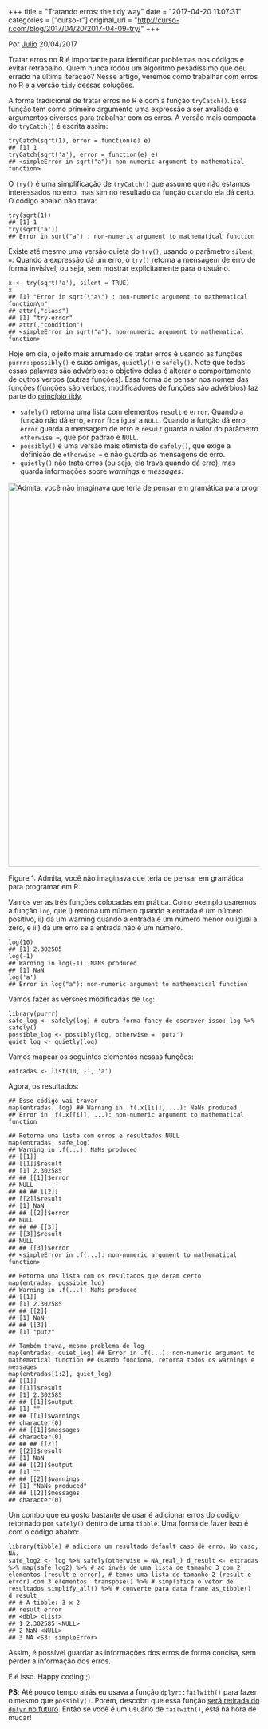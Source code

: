 +++
title = "Tratando erros: the tidy way"
date = "2017-04-20 11:07:31"
categories = ["curso-r"]
original_url = "http://curso-r.com/blog/2017/04/20/2017-04-09-try/"
+++

<p class="text-muted text-uppercase mb-small text-right">
Por <a href="http://curso-r.com/author/julio">Julio</a> 20/04/2017
</p>
<p>
Tratar erros no R é importante para identificar problemas nos códigos e
evitar retrabalho. Quem nunca rodou um algoritmo pesadíssimo que deu
errado na última iteração? Nesse artigo, veremos como trabalhar com
erros no R e a versão <code>tidy</code> dessas soluções.
</p>
<p>
A forma tradicional de tratar erros no R é com a função
<code>tryCatch()</code>. Essa função tem como primeiro argumento uma
expressão a ser avaliada e argumentos diversos para trabalhar com os
erros. A versão mais compacta do <code>tryCatch()</code> é escrita
assim:
</p>
<pre class="r"><code>tryCatch(sqrt(1), error = function(e) e)
## [1] 1
tryCatch(sqrt(&apos;a&apos;), error = function(e) e)
## &lt;simpleError in sqrt(&quot;a&quot;): non-numeric argument to mathematical function&gt;</code></pre>
<p>
O <code>try()</code> é uma simplificação de <code>tryCatch()</code> que
assume que não estamos interessados no erro, mas sim no resultado da
função quando ela dá certo. O código abaixo não trava:
</p>
<pre class="r"><code>try(sqrt(1))
## [1] 1
try(sqrt(&apos;a&apos;))
## Error in sqrt(&quot;a&quot;) : non-numeric argument to mathematical function</code></pre>
<p>
Existe até mesmo uma versão quieta do <code>try()</code>, usando o
parâmetro <code>silent =</code>. Quando a expressão dá um erro, o
<code>try()</code> retorna a mensagem de erro de forma invisível, ou
seja, sem mostrar explicitamente para o usuário.
</p>
<pre class="r"><code>x &lt;- try(sqrt(&apos;a&apos;), silent = TRUE)
x
## [1] &quot;Error in sqrt(\&quot;a\&quot;) : non-numeric argument to mathematical function\n&quot;
## attr(,&quot;class&quot;)
## [1] &quot;try-error&quot;
## attr(,&quot;condition&quot;)
## &lt;simpleError in sqrt(&quot;a&quot;): non-numeric argument to mathematical function&gt;</code></pre>

<p>
Hoje em dia, o jeito mais arrumado de tratar erros é usando as funções
<code>purrr::possibly()</code> e suas amigas, <code>quietly()</code> e
<code>safely()</code>. Note que todas essas palavras são advérbios: o
objetivo delas é alterar o comportamento de outros verbos (outras
funções). Essa forma de pensar nos nomes das funções (funções são
verbos, modificadores de funções são advérbios) faz parte do
<a href="http://curso-r.com/blog/2017/02/15/2017-02-16-manifesto-tidy/">princípio
tidy</a>.
</p>
<ul>
<li>
<code>safely()</code> retorna uma lista com elementos
<code>result</code> e <code>error</code>. Quando a função não dá erro,
<code>error</code> fica igual a <code>NULL</code>. Quando a função dá
erro, <code>error</code> guarda a mensagem de erro e <code>result</code>
guarda o valor do parâmetro <code>otherwise =</code>, que por padrão é
<code>NULL</code>.
</li>
<li>
<code>possibly()</code> é uma versão mais otimista do
<code>safely()</code>, que exige a definição de <code>otherwise =</code>
e não guarda as mensagens de erro.
</li>
<li>
<code>quietly()</code> não trata erros (ou seja, ela trava quando dá
erro), mas guarda informações sobre <em>warnings</em> e
<em>messages</em>.
</li>
</ul>
<span id="fig:unnamed-chunk-5"></span>
<img src="http://curso-r.com/blog/2017-04-09-try_files/figure-html/unnamed-chunk-5-1.png" alt="Admita, voc&#xEA; n&#xE3;o imaginava que teria de pensar em gram&#xE1;tica para programar em R." width="768">
<p class="caption">
Figure 1: Admita, você não imaginava que teria de pensar em gramática
para programar em R.
</p>

<p>
Vamos ver as três funções colocadas em prática. Como exemplo usaremos a
função <code>log</code>, que i) retorna um número quando a entrada é um
número positivo, ii) dá um warning quando a entrada é um número menor ou
igual a zero, e iii) dá um erro se a entrada não é um número.
</p>
<pre class="r"><code>log(10)
## [1] 2.302585
log(-1)
## Warning in log(-1): NaNs produced
## [1] NaN
log(&apos;a&apos;)
## Error in log(&quot;a&quot;): non-numeric argument to mathematical function</code></pre>
<p>
Vamos fazer as versões modificadas de <code>log</code>:
</p>
<pre class="r"><code>library(purrr)
safe_log &lt;- safely(log) # outra forma fancy de escrever isso: log %&gt;% safely()
possible_log &lt;- possibly(log, otherwise = &apos;putz&apos;)
quiet_log &lt;- quietly(log)</code></pre>
<p>
Vamos mapear os seguintes elementos nessas funções:
</p>
<pre class="r"><code>entradas &lt;- list(10, -1, &apos;a&apos;)</code></pre>
<p>
Agora, os resultados:
</p>
<pre class="r"><code>## Esse c&#xF3;digo vai travar
map(entradas, log) ## Warning in .f(.x[[i]], ...): NaNs produced
## Error in .f(.x[[i]], ...): non-numeric argument to mathematical function</code></pre>
<pre class="r"><code>## Retorna uma lista com erros e resultados NULL
map(entradas, safe_log)
## Warning in .f(...): NaNs produced
## [[1]]
## [[1]]$result
## [1] 2.302585
## ## [[1]]$error
## NULL
## ## ## [[2]]
## [[2]]$result
## [1] NaN
## ## [[2]]$error
## NULL
## ## ## [[3]]
## [[3]]$result
## NULL
## ## [[3]]$error
## &lt;simpleError in .f(...): non-numeric argument to mathematical function&gt;</code></pre>
<pre class="r"><code>## Retorna uma lista com os resultados que deram certo
map(entradas, possible_log)
## Warning in .f(...): NaNs produced
## [[1]]
## [1] 2.302585
## ## [[2]]
## [1] NaN
## ## [[3]]
## [1] &quot;putz&quot;</code></pre>
<pre class="r"><code>## Tamb&#xE9;m trava, mesmo problema de log
map(entradas, quiet_log) ## Error in .f(...): non-numeric argument to mathematical function ## Quando funciona, retorna todos os warnings e messages
map(entradas[1:2], quiet_log)
## [[1]]
## [[1]]$result
## [1] 2.302585
## ## [[1]]$output
## [1] &quot;&quot;
## ## [[1]]$warnings
## character(0)
## ## [[1]]$messages
## character(0)
## ## ## [[2]]
## [[2]]$result
## [1] NaN
## ## [[2]]$output
## [1] &quot;&quot;
## ## [[2]]$warnings
## [1] &quot;NaNs produced&quot;
## ## [[2]]$messages
## character(0)</code></pre>

<p>
Um combo que eu gosto bastante de usar é adicionar erros do código
retornado por <code>safely()</code> dentro de uma <code>tibble</code>.
Uma forma de fazer isso é com o código abaixo:
</p>
<pre class="r"><code>library(tibble) # adiciona um resultado default caso d&#xEA; erro. No caso, NA.
safe_log2 &lt;- log %&gt;% safely(otherwise = NA_real_) d_result &lt;- entradas %&gt;% map(safe_log2) %&gt;% # ao inv&#xE9;s de uma lista de tamanho 3 com 2 elementos (result e error), # temos uma lista de tamanho 2 (result e error) com 3 elementos. transpose() %&gt;% # simplifica o vetor de resultados simplify_all() %&gt;% # converte para data frame as_tibble() d_result
## # A tibble: 3 x 2
## result error
## &lt;dbl&gt; &lt;list&gt;
## 1 2.302585 &lt;NULL&gt;
## 2 NaN &lt;NULL&gt;
## 3 NA &lt;S3: simpleError&gt;</code></pre>
<p>
Assim, é possível guardar as informações dos erros de forma concisa, sem
perder a informação dos erros.
</p>
<p>
E é isso. Happy coding ;)
</p>
<p>
<strong>PS</strong>: Até pouco tempo atrás eu usava a função
<code>dplyr::failwith()</code> para fazer o mesmo que
<code>possibly()</code>. Porém, descobri que essa função
<a href="https://github.com/tidyverse/dplyr/blob/master/NEWS.md#deprecated-and-defunct">será
retirada do <code>dplyr</code> no futuro</a>. Então se você é um usuário
de <code>failwith()</code>, está na hora de mudar!
</p>

